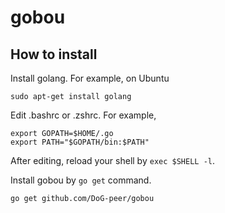 # gobou

## How to install

Install golang. For example, on Ubuntu
```
sudo apt-get install golang
```

Edit .bashrc or .zshrc. For example,
```
export GOPATH=$HOME/.go
export PATH="$GOPATH/bin:$PATH"
```
After editing, reload your shell by `exec $SHELL -l`.

Install gobou by `go get` command.
```
go get github.com/DoG-peer/gobou
```




